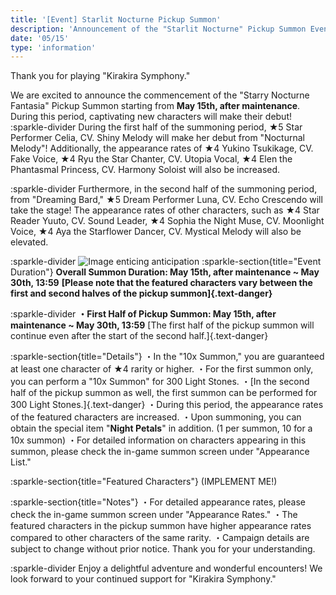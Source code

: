 ```yaml
---
title: '[Event] Starlit Nocturne Pickup Summon'
description: 'Announcement of the "Starlit Nocturne" Pickup Summon Event'
date: '05/15'
type: 'information'
---
```

Thank you for playing "Kirakira Symphony."

We are excited to announce the commencement of the "Starry Nocturne Fantasia" Pickup Summon starting from **May 15th, after maintenance**.
During this period, captivating new characters will make their debut!
:sparkle-divider
During the first half of the summoning period, ★5 Star Performer Celia, CV. Shiny Melody will make her debut from "Nocturnal Melody"!
Additionally, the appearance rates of ★4 Yukino Tsukikage, CV. Fake Voice, ★4 Ryu the Star Chanter, CV. Utopia Vocal, ★4 Elen the Phantasmal Princess, CV. Harmony Soloist will also be increased.

:sparkle-divider
Furthermore, in the second half of the summoning period, from "Dreaming Bard," ★5 Dream Performer Luna, CV. Echo Crescendo will take the stage!
The appearance rates of other characters, such as ★4 Star Reader Yuuto, CV. Sound Leader, ★4 Sophia the Night Muse, CV. Moonlight Voice, ★4 Aya the Starflower Dancer, CV. Mystical Melody will also be elevated.

:sparkle-divider
![Image enticing anticipation](/gacha_banner/1.png)
:sparkle-section{title="Event Duration"}
**Overall Summon Duration: May 15th, after maintenance ~ May 30th, 13:59**
**[Please note that the featured characters vary between the first and second halves of the pickup summon]{.text-danger}**

:sparkle-divider
**・First Half of Pickup Summon: May 15th, after maintenance ~ May 30th, 13:59**
[The first half of the pickup summon will continue even after the start of the second half.]{.text-danger}

:sparkle-section{title="Details"}
・In the "10x Summon," you are guaranteed at least one character of ★4 rarity or higher.
・For the first summon only, you can perform a "10x Summon" for 300 Light Stones.
・[In the second half of the pickup summon as well, the first summon can be performed for 300 Light Stones.]{.text-danger}
・During this period, the appearance rates of the featured characters are increased.
・Upon summoning, you can obtain the special item "**Night Petals**" in addition. (1 per summon, 10 for a 10x summon)
・For detailed information on characters appearing in this summon, please check the in-game summon screen under "Appearance List."

:sparkle-section{title="Featured Characters"}
(IMPLEMENT ME!)

:sparkle-section{title="Notes"}
・For detailed appearance rates, please check the in-game summon screen under "Appearance Rates."
・The featured characters in the pickup summon have higher appearance rates compared to other characters of the same rarity.
・Campaign details are subject to change without prior notice. Thank you for your understanding.

:sparkle-divider
Enjoy a delightful adventure and wonderful encounters! We look forward to your continued support for "Kirakira Symphony."

